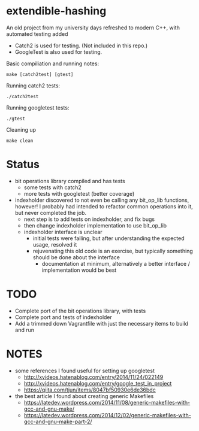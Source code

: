 # extendible-hashing
An old project from my university days refreshed to modern C++, with automated testing added

- Catch2 is used for testing. (Not included in this repo.)
- GoogleTest is also used for testing.

Basic compiliation and running notes:
```
make [catch2test] [gtest]
```
Running catch2 tests:
```
./catch2test
```
Running googletest tests:
```
./gtest
```
Cleaning up
```
make clean
```

# Status
- bit operations library compiled and has tests
  - some tests with catch2
  - more tests with googletest (better coverage)
- indexholder discovered to not even be calling any bit_op_lib functions, however! I probably had intended to refactor common operations into it, but never completed the job.
  - next step is to add tests on indexholder, and fix bugs
  - then change indexholder implementation to use bit_op_lib
  - indexholder interface is unclear
    - initial tests were failing, but after understanding the expected usage, resolved it
	- rejuvenating this old code is an exercise, but typically something should be done about the interface
	  - documentation at minimum, alternatively a better interface / implementation would be best

# TODO
- Complete port of the bit operations library, with tests
- Complete port and tests of indexholder
- Add a trimmed down Vagrantfile with just the necessary items to build and run

# NOTES
- some references I found useful for setting up googletest
  - http://xvideos.hatenablog.com/entry/2014/11/24/022149
  - http://xvideos.hatenablog.com/entry/google_test_in_project
  - https://qiita.com/tjun/items/8047bf50930e6de36bdc
- the best article I found about creating generic Makefiles
  - https://latedev.wordpress.com/2014/11/08/generic-makefiles-with-gcc-and-gnu-make/
  - https://latedev.wordpress.com/2014/12/02/generic-makefiles-with-gcc-and-gnu-make-part-2/

